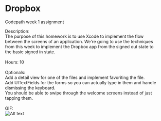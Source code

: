 # Dropbox

Codepath week 1 assignment
<br>

Description: <br>
&#09;    The purpose of this homework is to use Xcode to implement the flow between the screens of an application.
&#09;    We're going to use the techniques from this week to implement the Dropbox app from the signed out state to the
&#09;    basic signed in state.<br>
<br>
Hours: 10 <br>
<br>
Optionals: <br>
    Add a detail view for one of the files and implement favoriting the file.<br>
    Add UITextFields for the forms so you can actually type in them and handle dismissing the keyboard.<br>
    You should be able to swipe through the welcome screens instead of just tapping them.<br>
<br>
GIF:<br>
![Alt text](https://raw.githubusercontent.com/therealsalih/Dropbox/master/Gifs/Dropbox_03.gif?raw=true)

